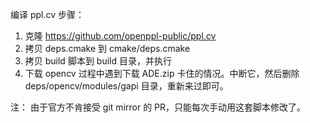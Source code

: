 编译 ppl.cv 步骤：
1. 克隆 https://github.com/openppl-public/ppl.cv
2. 拷贝 deps.cmake 到 cmake/deps.cmake
3. 拷贝 build 脚本到 build 目录，并执行
4. 下载 opencv 过程中遇到下载 ADE.zip 卡住的情况。中断它，然后删除 deps/opencv/modules/gapi 目录，重新来过即可。

注： 由于官方不肯接受 git mirror 的 PR，只能每次手动用这套脚本修改了。
